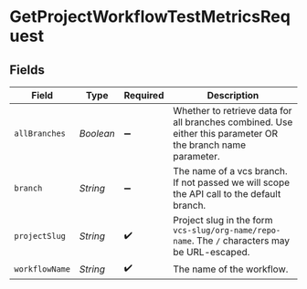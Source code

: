 # GetProjectWorkflowTestMetricsRequest


## Fields

| Field                                                                                                       | Type                                                                                                        | Required                                                                                                    | Description                                                                                                 |
| ----------------------------------------------------------------------------------------------------------- | ----------------------------------------------------------------------------------------------------------- | ----------------------------------------------------------------------------------------------------------- | ----------------------------------------------------------------------------------------------------------- |
| `allBranches`                                                                                               | *Boolean*                                                                                                   | :heavy_minus_sign:                                                                                          | Whether to retrieve data for all branches combined. Use either this parameter OR the branch name parameter. |
| `branch`                                                                                                    | *String*                                                                                                    | :heavy_minus_sign:                                                                                          | The name of a vcs branch. If not passed we will scope the API call to the default branch.                   |
| `projectSlug`                                                                                               | *String*                                                                                                    | :heavy_check_mark:                                                                                          | Project slug in the form `vcs-slug/org-name/repo-name`. The `/` characters may be URL-escaped.              |
| `workflowName`                                                                                              | *String*                                                                                                    | :heavy_check_mark:                                                                                          | The name of the workflow.                                                                                   |